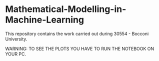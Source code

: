 # Mathematical-Modelling-in-Machine-Learning
This repository contains the work carried out during 30554 - Bocconi University.

WARNING: TO SEE THE PLOTS YOU HAVE TO RUN THE NOTEBOOK ON YOUR PC.
